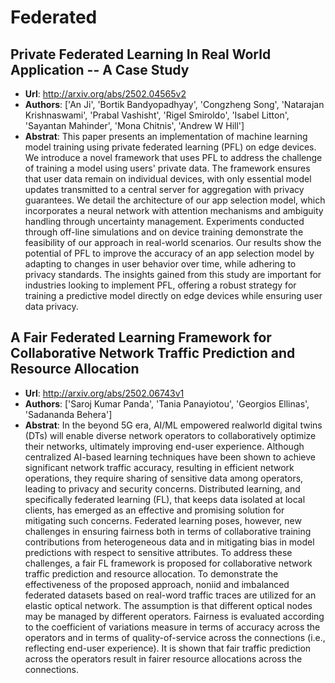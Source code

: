 # Federated
## Private Federated Learning In Real World Application -- A Case Study
- **Url**: http://arxiv.org/abs/2502.04565v2
- **Authors**: ['An Ji', 'Bortik Bandyopadhyay', 'Congzheng Song', 'Natarajan Krishnaswami', 'Prabal Vashisht', 'Rigel Smiroldo', 'Isabel Litton', 'Sayantan Mahinder', 'Mona Chitnis', 'Andrew W Hill']
- **Abstrat**: This paper presents an implementation of machine learning model training using private federated learning (PFL) on edge devices. We introduce a novel framework that uses PFL to address the challenge of training a model using users' private data. The framework ensures that user data remain on individual devices, with only essential model updates transmitted to a central server for aggregation with privacy guarantees. We detail the architecture of our app selection model, which incorporates a neural network with attention mechanisms and ambiguity handling through uncertainty management. Experiments conducted through off-line simulations and on device training demonstrate the feasibility of our approach in real-world scenarios. Our results show the potential of PFL to improve the accuracy of an app selection model by adapting to changes in user behavior over time, while adhering to privacy standards. The insights gained from this study are important for industries looking to implement PFL, offering a robust strategy for training a predictive model directly on edge devices while ensuring user data privacy.





## A Fair Federated Learning Framework for Collaborative Network Traffic Prediction and Resource Allocation
- **Url**: http://arxiv.org/abs/2502.06743v1
- **Authors**: ['Saroj Kumar Panda', 'Tania Panayiotou', 'Georgios Ellinas', 'Sadananda Behera']
- **Abstrat**: In the beyond 5G era, AI/ML empowered realworld digital twins (DTs) will enable diverse network operators to collaboratively optimize their networks, ultimately improving end-user experience. Although centralized AI-based learning techniques have been shown to achieve significant network traffic accuracy, resulting in efficient network operations, they require sharing of sensitive data among operators, leading to privacy and security concerns. Distributed learning, and specifically federated learning (FL), that keeps data isolated at local clients, has emerged as an effective and promising solution for mitigating such concerns. Federated learning poses, however, new challenges in ensuring fairness both in terms of collaborative training contributions from heterogeneous data and in mitigating bias in model predictions with respect to sensitive attributes. To address these challenges, a fair FL framework is proposed for collaborative network traffic prediction and resource allocation. To demonstrate the effectiveness of the proposed approach, noniid and imbalanced federated datasets based on real-word traffic traces are utilized for an elastic optical network. The assumption is that different optical nodes may be managed by different operators. Fairness is evaluated according to the coefficient of variations measure in terms of accuracy across the operators and in terms of quality-of-service across the connections (i.e., reflecting end-user experience). It is shown that fair traffic prediction across the operators result in fairer resource allocations across the connections.




